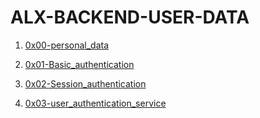 # ALX-BACKEND-USER-DATA

1. [0x00-personal_data](./0x00-personal_data/)

2. [0x01-Basic_authentication](./0x01-Basic_authentication)

3. [0x02-Session_authentication](./0x02-Session_authentication)

4. [0x03-user_authentication_service](./0x03-user_authentication_service)

